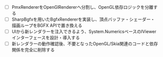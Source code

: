 - [ ] PmxRendererをOpenGlRendererへ分割し、OpenGL依存ロジックを分離する
- [ ] SharpBgfxを用いたBgfxRendererを実装し、頂点バッファ・シェーダー・描画ループをBGFX APIで置き換える
- [ ] UIから新レンダラーを注入できるよう、System.NumericsベースのIViewerインターフェースを設計・導入する
- [ ] 新レンダラーの動作確認後、不要となったOpenGL/Skia関連のコードと依存関係を完全に削除する

